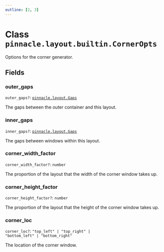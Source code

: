```yaml
---
outline: [2, 3]
---
```


# Class `pinnacle.layout.builtin.CornerOpts`


Options for the corner generator.

## Fields

### outer_gaps <Badge type="danger" text="nullable" />

`outer_gaps?`: <code><a href="/lua-reference/0.1.0-alpha.2/aliases/pinnacle.layout.Gaps">pinnacle.layout.Gaps</a></code>

The gaps between the outer container and this layout.

### inner_gaps <Badge type="danger" text="nullable" />

`inner_gaps?`: <code><a href="/lua-reference/0.1.0-alpha.2/aliases/pinnacle.layout.Gaps">pinnacle.layout.Gaps</a></code>

The gaps between windows within this layout.

### corner_width_factor <Badge type="danger" text="nullable" />

`corner_width_factor?`: <code>number</code>

The proportion of the layout that the width of the corner window takes up.

### corner_height_factor <Badge type="danger" text="nullable" />

`corner_height_factor?`: <code>number</code>

The proportion of the layout that the height of the corner window takes up.

### corner_loc <Badge type="danger" text="nullable" />

`corner_loc?`: <code>"top_left" | "top_right" | "bottom_left" | "bottom_right"</code>

The location of the corner window.


